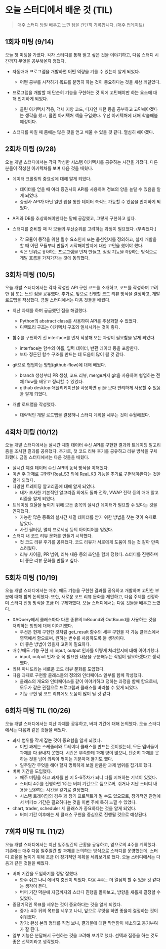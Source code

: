 # 오늘 스터디에서 배운 것 (TIL)

> 매주 스터디 당일 배우고 느낀 점을 간단히 기록합니다. (매주 업데이트)

## 1회차 미팅 (9/14)

오늘 첫 미팅을 가졌다. 각자 스터디를 통해 얻고 싶은 것을 이야기하고, 다음 스터디 시간까지 무엇을 공부해올지 정했다.

- 자동매매 프로그램을 개발하면 어떤 역량을 기를 수 있는지 알게 되었다.
  
  - 어떤 공부를 시작하기 목표를 분명히 하는 것이 중요하다는 것을 새삼 깨달았다.

- 프로그램을 개발할 때 단순히 기능을 구현하는 것 외에 고민해야만 하는 요소에 대해 인지하게 되었다.

  - 클린 아키텍처 적용, 객체 지향 코드, 디자인 패턴 등을 공부하고 고민해야겠다는 생각을 했고, 클린 아키텍처 책을 구입했다. 우선 아키텍처에 대해 학습해볼 예정이다.

- 스터디를 마칠 때 쯤에는 많은 것을 얻고 배울 수 있을 것 같다. 열심히 해야겠다.

## 2회차 미팅 (9/28)

오늘 개발 스터디에서는 각자 작성한 시스템 아키텍처를 공유하는 시간을 가졌다. 다른 분들이 작성한 아키텍처를 보며 다음 것을 배웠다.

- 데이터 크롤링의 중요성에 대해 알게 되었다.

    - 데이터를 얻을 때 여러 증권사의 API를 사용하여 정보의 양을 늘릴 수 있음을 알게 되었다.
    - 증권사 API가 아닌 일반 웹을 통한 데이터 축적도 가능할 수 있음을 인지하게 되었다.
  
- API와 DB를 추상화해야한다는 말에 공감했고, 그렇게 구현하고 싶다.
- 스터디를 준비할 때 각 모듈의 우선순위를 고려하는 과정이 필요했다. (부족했다.)
    - 각 모듈이 동작을 위한 필수 요소인지 또는 옵션인지를 정의하고, 실제 개발을 할 때 어떤 모듈부터 만들기 시작해야할지에 대한 고민을 했어야 했다.
    - 작은 단위로 `동작`하는 프로그램을 먼저 만들고, 점점 기능을 `확장`하는 방식으로 개발 흐름을 가져가자는 것에 동의했다.

## 3회차 미팅 (10/5)

오늘 개발 스터디에서는 각자 작성한 API 구현 코드를 소개하고, 코드를 작성하며 고려한 점 또는 느낀 점을 공유했다. 추가로, 앞으로 진행할 코드 리뷰 방식을 결정하고, 개발 로드맵을 작성했다. 금일 스터디에서는 다음 것들을 배웠다.

- 지난 과제를 하며 궁금했던 점을 해결했다.
  + Python의 abstract class를 사용하여 API를 추상화할 수 있었다.
  + 디렉토리 구조는 아키텍처 구조와 일치시키는 것이 좋다.
  
- 함수를 구현하기 전 interface를 먼저 작성해 보는 과정이 필요함을 알게 되었다.
  + interface는 함수의 이름, 입력 데이터, 반환 데이터 등을 포함한다.
  + 보다 정돈된 함수 구조를 만드는 데 도움이 많이 될 것 같다.
  
- git으로 협업하는 방법(github-flow)에 대해 배웠다.
  + branch 생성부터 PR 생성, 코드 리뷰, merge까지 git을 사용하여 협업하는 전체 flow를 배우고 정리할 수 있었다.
  + github desktop 애플리케이션을 사용하면 git을 보다 편리하게 사용할 수 있음을 알게 되었다.
  
- 개발 로드맵을 작성했다.
  + 대략적인 개발 로드맵을 결정하니 스터디 계획을 세우는 것이 수월해졌다.

## 4회차 미팅 (10/12)

오늘 개발 스터디에서는 실시간 체결 데이터 수신 API를 구현한 결과와 트레이딩 알고리즘을 조사한 결과를 공유했다. 추가로, 첫 코드 리뷰 후기를 공유하고 리뷰 방식을 구체화했다. 금일 스터디에서는 다음 것들을 배웠다.

- 실시간 체결 데이터 수신 API의 동작 방식을 이해했다.
- 이번 주 과제로 구현한 Real_S3 외에 Real_K3 기능을 추가로 구현해야한다는 것을 알게 되었다.
- 다양한 트레이딩 알고리즘에 대해 알게 되었다.
  + 내가 조사한 기본적인 알고리즘 외에도 돌파 전략, VWAP 전략 등의 매매 알고리즘을 알게 되었다.
- 트레이딩 효율을 높이기 위해 모든 종목의 실시간 데이터가 필요할 수 있다는 것을 인지했다.
  + 가능한 많은 종목의 실시간 체결 데이터를 받기 위한 방법을 찾는 것이 숙제로 남았다.
  + 사전 필터링, 멀티 프로세싱 등의 아이디어를 얻었다.
- 스터디 내 코드 리뷰 문화를 만들기 시작했다.
  + 첫 코드 리뷰 후기를 공유했다. 코드 리뷰가 서로에게 도움이 되는 것 같아 만족스러웠다.
  + 리뷰 사이클, PR 범위, 리뷰 내용 등의 초안을 함께 정했다. 스터디를 진행하며 더 좋은 리뷰 문화를 만들고 싶다.

## 5회차 미팅 (10/19)

오늘 개발 스터디에서는 매수, 매도 기능을 구현한 결과를 공유하고 개발하며 고민한 부분에 대해 함께 논의했다. 또한, 새로운 코드 리뷰 문화를 제안하고, 다음 주제를 선정하며 스터디 진행 방식을 조금 더 구체화했다. 오늘 스터디에서는 다음 것들을 배우고 느꼈다.

- XAQuery에서 클래스마다 다른 종류의 InBound와 OutBound를 사용하는 것을 처리하는 방법에 대해 이야기했다. 
  + 우선은 현재 구현한 것처럼 get_result 함수의 세부 구현을 각 기능 클래스에서 영역에서 함으로써, 원하는 변수를 사용하도록 둘 생각이다.
  + 더 좋은 방법이 있을지 고민이 필요하다.
- 매수/매도 기능 구현 시 input, output 인자를 어떻게 처리할지에 대해 이야기했다.
  + input, output 인자 중 꼭 필요한 내용을 구분해두는 작업이 필요하겠다고 생각했다.
- 리뷰 마니또라는 새로운 코드 리뷰 문화를 도입했다.
- 다음 과제로 구현할 클래스들의 정의와 인터페이스 일부를 함께 작성했다.
  + 클래스의 개요와 인터페이스를 같이 이야기하고 정하는 과정을 함께 함으로써, 모두가 같은 관점으로 프로그램과 클래스를 바라볼 수 있게 되었다.
  + 기능 구현 및 코드 리뷰에도 도움이 많이 될 것 같다.

## 6회차 미팅 TIL (10/26)

오늘 개발 스터디에서는 지난 과제를 공유하고, 버퍼 기간에 대해 논의했다. 오늘 스터디에서는 다음과 같은 것들을 배웠다.

- 과제 범위를 작게 잡는 것이 중요함을 알게 되었다.
    + 이번 과제는 스케줄러와 트레이더 클래스를 만드는 것이었는데, 모든 멤버들이 과제를 다 끝내지 못했다. 시간은 부족한데 과제 양이 많으니, 단순히 과제를 못하는 것을 넘어 의욕이 꺾이는 기분마저 들기도 했다.
    + 일주일간 무엇을 해야 할지 명확하게 보일 만큼만 과제 범위를 잡기로 했다.
- 버퍼 기간을 도입했다.
    + 매주 미팅을 하고 과제를 한 지 5-6주차가 되니 다들 지쳐하는 기색이 있었다.
    + 스터디 4주를 진행하면 1주는 버퍼 기간으로 둠으로써, 쉬거나 지난 스터디 내용을 보완하는 시간을 갖기로 결정했다.
    + 시스템 트레이딩의 경우 꽤 장기 프로젝트가 될 수도 있으므로, 장기적인 관점에서 버퍼ㅁ 기간은 필요하다는 것을 이번 주에 특히 느낄 수 있었다.
- chart, trader, scheduler 세 클래스가 중요하다는 것을 알게 되었다.
    + 버퍼 기간 이후에는 세 클래스 구현을 중심으로 진행될 것으로 예상된다.

## 7회차 미팅 TIL (11/2)

오늘 개발 스터디에서는 지난 일주일간의 근황을 공유하고, 앞으로의 4주를 계획했다. 기존에는 매주 다음 일주일간 할 과제를 논의하는 방식으로 스터디를 운영했는데, 스터디 효율을 높이기 위해 조금 더 장기적인 계획을 세워보기로 했다. 오늘 스터디에서는 다음과 같은 것들을 배웠다.

- 버퍼 기간을 도입하기를 정말 잘했다.
    + 한주 쉬고 나니 에너지 충전이 되었다. 다음 4주는 더 열심히 할 수 있을 것 같다는 생각이 든다.
    + 버퍼 기간 덕분에 지금까지의 스터디 진행을 돌아보고, 방향을 새롭게 결정할 수 있었다.
- 중장기적인 목표를 세우는 것이 중요하다는 것을 알게 되었다.
    + 중기: 4주 뒤의 목표를 세우고 나니, 앞으로 무엇을 하면 좋을지 결정하는 것이 쉬워졌다.
    + 장기: 완성 본의 형태를 직접 보니, 결과물에 대한 막연함이 해소되고 동기부여가 잘 된다.
- 일부 기능은 분담해서 구현하는 것을 고려해 보기로 했다. 선택과 집중을 하는 것도 좋은 선택지라고 생각했다.